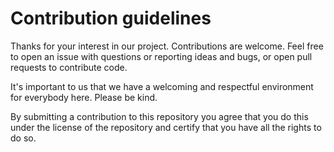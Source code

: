# Contribution guidelines

Thanks for your interest in our project. Contributions are welcome. Feel free to open an issue with questions or reporting ideas and bugs, or open pull requests to contribute code.

It's important to us that we have a welcoming and respectful environment for everybody here. Please be kind.

By submitting a contribution to this repository you agree that you do this under the license of the repository and certify that you have all the rights to do so.

<!-- TODO: Describe how to set up a development environment and contribute code -->
